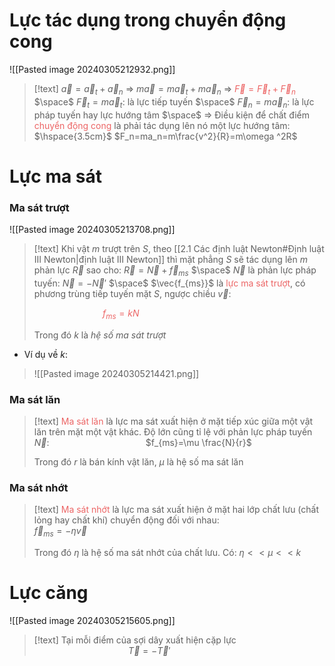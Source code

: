 
# Lực tác dụng trong chuyển động cong

![[Pasted image 20240305212932.png]]

>[!text]
>$\vec{a} = \vec{a}_t+\vec{a}_n$ $\Rightarrow$ $m\vec{a} = m\vec{a}_t+m\vec{a}_n$ $\Rightarrow$ <span style="color:#ec6565">$\vec{F} = \vec{F}_t + \vec{F}_n$</span>
>$\space$
>$\vec{F}_t =m\vec{a}_t$: là lực tiếp tuyến
>$\space$
>$\vec{F}_n =m\vec{a}_n$: là lực pháp tuyến hay lực hướng tâm
>$\space$
>$\Rightarrow$ Điều kiện để chất điểm <span style="color:#ec6565">chuyển động cong</span> là phải tác dụng lên nó một lực hướng tâm: 
>$\hspace{3.5cm}$ $F_n=ma_n=m\frac{v^2}{R}=m\omega ^2R$

# Lực ma sát

### Ma sát trượt

![[Pasted image 20240305213708.png]]

>[!text]
>Khi vật $m$ trượt trên $S$, theo [[2.1 Các định luật Newton#Định luật III Newton|định luật III Newton]] thì mặt phẳng $S$ sẽ tác dụng lên $m$ phản lực $\vec{R}$ sao cho: $\vec{R} = \vec{N} + \vec{f}_{ms}$ 
>$\space$
>$\vec{N}$ là phản lực pháp tuyến: $\vec{N}=-\vec{N}'$
>$\space$
>$\vec{f_{ms}}$ là <span style="color:#ec6565">lực ma sát trượt</span>, có phương trùng tiếp tuyến mặt $S$, ngược chiều $\vec{v}$:
>
>$\hspace{3cm}$<span style="color:#ec6565">$f_{ms} = kN$</span> 
>
>Trong đó $k$ là *hệ số ma sát trượt*

- Ví dụ về $k$:
>![[Pasted image 20240305214421.png]]

### Ma sát lăn

>[!text]
><span style="color:#ec6565">Ma sát lăn</span> là lực ma sát xuất hiện ở mặt tiếp xúc giữa một vật lăn trên mặt một vật khác. Độ lớn cũng tỉ lệ với phản lực pháp tuyến $\vec{N}$:
>$\hspace{4cm}$ $f_{ms}=\mu \frac{N}{r}$ 
>
>Trong đó $r$ là bán kính vật lăn, $\mu$ là hệ số ma sát lăn

### Ma sát nhớt

>[!text]
><span style="color:#ec6565">Ma sát nhớt</span> là lực ma sát xuất hiện ở mặt hai lớp chất lưu (chất lỏng hay chất khí) chuyển động đối với nhau:
>$\hspace{4cm}$ $\vec{f}_{ms} = -\eta \vec{v}$
>
>Trong đó $\eta$ là hệ số ma sát nhớt của chất lưu. Có:  $\eta << \mu << k$

# Lực căng

![[Pasted image 20240305215605.png]]

>[!text]
>Tại mỗi điểm của sợi dây xuất hiện cặp lực
>$\hspace{4cm}$ $\vec{T}=-\vec{T}'$




